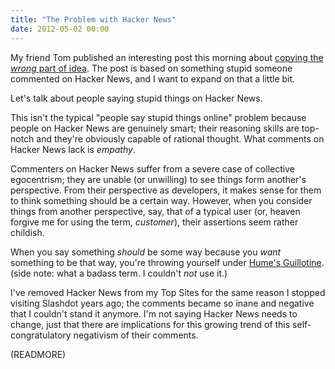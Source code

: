 ```yaml
---
title: "The Problem with Hacker News"
date: 2012-05-02 00:00
---
```


My friend Tom published an interesting post this morning about [copying the _wrong_ part of idea](http://tomcreighton.com/2012/05/cloning-the-ios-ecosystem/). The post is based on something stupid someone commented on Hacker News, and I want to expand on that a little bit.

Let's talk about people saying stupid things on Hacker News. 



This isn't the typical "people say stupid things online" problem because people on Hacker News are genuinely smart; their reasoning skills are top-notch and they're obviously capable of rational thought. What comments on Hacker News lack is _empathy_.

Commenters on Hacker News suffer from a severe case of collective egocentrism; they are unable (or unwilling) to see things form another's perspective. From their perspective as developers, it makes sense for them to think something should be a certain way. However, when you consider things from another perspective, say, that of a typical user (or, heaven forgive me for using the term, _customer_), their assertions seem rather childish.

When you say something _should_ be some way because you _want_ something to be that way, you're throwing yourself under [Hume's Guillotine](http://en.wikipedia.org/wiki/Is%E2%80%93ought_problem). (side note: what a badass term. I couldn't _not_ use it.)

I've removed Hacker News from my Top Sites for the same reason I stopped visiting Slashdot years ago; the comments became so inane and negative that I couldn't stand it anymore. I'm not saying Hacker News needs to change, just that there are implications for this growing trend of this self-congratulatory negativism of their comments.

(READMORE)
